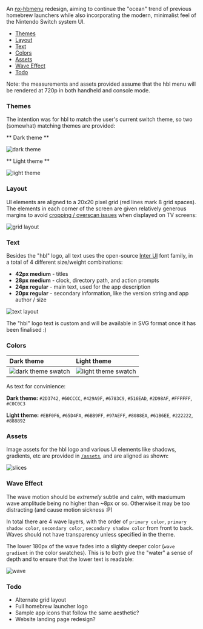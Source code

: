 An [nx-hbmenu](https://github.com/switchbrew/nx-hbmenu) redesign, aiming to continue the "ocean" trend of previous homebrew launchers while also incorporating the modern, minimalist feel of the Nintendo Switch system UI.

* [Themes](#themes)
* [Layout](#layout)
* [Text](#text)
* [Colors](#colors)
* [Assets](#assets)
* [Wave Effect](#wave-effect)
* [Todo](#todo)

Note: the measurements and assets provided assume that the hbl menu will be rendered at 720p in both handheld and console mode.

### Themes

The intention was for hbl to match the user's current switch theme, so two (somewhat) matching themes are provided:

** Dark theme **

![dark theme](https://raw.githubusercontent.com/jaames/switch-hbl-mockup/master/mockups/dark/inline.png)

** Light theme **

![light theme](https://raw.githubusercontent.com/jaames/switch-hbl-mockup/master/mockups/light/inline.png)

### Layout

UI elements are aligned to a 20x20 pixel grid (red lines mark 8 grid spaces). The elements in each corner of the screen are given relatively generous margins to avoid [cropping / overscan issues](https://www.engadget.com/2010/05/27/hd-101-overscan-and-why-all-tvs-do-it/) when displayed on TV screens:

![grid layout](https://raw.githubusercontent.com/jaames/switch-hbl-mockup/master/guides/grid.png)

### Text

Besides the "hbl" logo, all text uses the open-source [Inter UI](https://github.com/rsms/inter) font family, in a total of 4 different size/weight combinations:

* **42px medium** - titles
* **28px medium** - clock, directory path, and action prompts
* **24px regular** - main text, used for the app description
* **20px regular** - secondary information, like the version string and app author / size

![text layout](https://raw.githubusercontent.com/jaames/switch-hbl-mockup/master/guides/text.png)

The "hbl" logo text is custom and will be available in SVG format once it has been finalised :)

### Colors

| Dark theme | Light theme |
|:-|:-|
|![dark theme swatch](https://raw.githubusercontent.com/jaames/switch-hbl-mockup/master/guides/swatches/dark.png)| ![light theme swatch](https://raw.githubusercontent.com/jaames/switch-hbl-mockup/master/guides/swatches/light.png) |

As text for convinience:
 
**Dark theme:** `#2D3742`, `#60CCCC`, `#429A9F`, `#6783C9`, `#516EAD`, `#2D98AF`, `#FFFFFF`, `#C0C0C3`

**Light theme:** `#EBF0F6`, `#65D4FA`, `#6BB9FF`, `#97AEFF`, `#8088EA`, `#61B6EE`, `#222222`, `#888892`

### Assets

Image assets for the hbl logo and various UI elements like shadows, gradients, etc are provided in [`/assets`](https://github.com/jaames/switch-hbl-mockup/tree/master/assets), and are aligned as shown:

![slices](https://raw.githubusercontent.com/jaames/switch-hbl-mockup/master/guides/slices.png)

### Wave Effect

The wave motion should be *extremely* subtle and calm, with maxiumum wave amplitude being no higher than ~8px or so. Otherwise it may be too distracting (and cause motion sickness :P)

In total there are 4 wave layers, with the order of `primary color`, `primary shadow color`, `secondary color`, `secondary shadow color` from front to back. Waves should not have transparency unless specified in the theme.

The lower 180px of the wave fades into a slighty deeper color (`wave gradient` in the color swatches). This is to both give the "water" a sense of depth and to ensure that the lower text is readable:

![wave](https://raw.githubusercontent.com/jaames/switch-hbl-mockup/master/guides/wave.png)

### Todo

* Alternate grid layout
* Full homebrew launcher logo
* Sample app icons that follow the same aesthetic?
* Website landing page redesign?